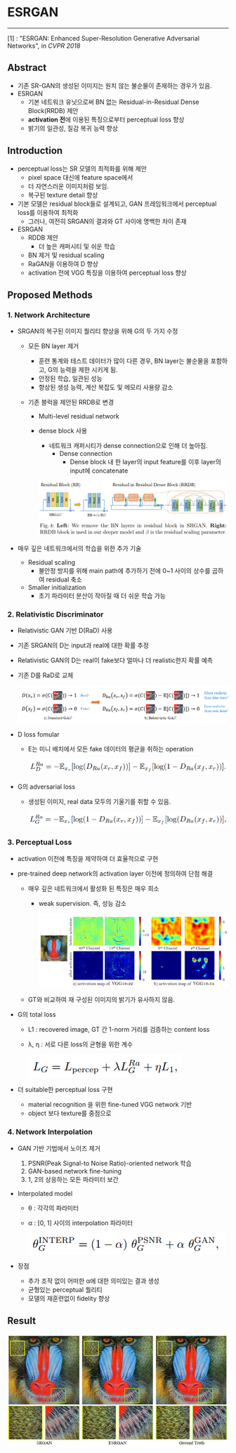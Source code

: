 # **ESRGAN**

<hr>



[1] : "ESRGAN: Enhanced Super-Resolution Generative Adversarial Networks", in *CVPR 2018*



## Abstract

- 기존 SR-GAN의 생성된 이미지는 원치 않는 불순물이 존재하는 경우가 있음.
- ESRGAN
  - 기본 네트워크 유닛으로써 BN 없는 Residual-in-Residual Dense Block(RRDB) 제안
  - **activation 전**에 이용된 특징으로부터 perceptual loss 향상
  - 밝기의 일관성, 질감 복귀 능력 향상



## Introduction

- perceptual loss는 SR 모델의 최적화를 위해 제안
  - pixel space 대신에 feature space에서
  - 더 자연스러운 이미지처럼 보임.
  - 복구된 texture detail 향상
- 기본 모델은 residual block들로 설계되고, GAN 프레임워크에서 perceptual loss를 이용하여 최적화
  - 그러나, 여전히 SRGAN의 결과와 GT 사이에 명백한 차이 존재
- ESRGAN
  - RDDB 제안
    - 더 높은 캐퍼시티 및 쉬운 학습
  - BN 제거 및 residual scaling
  - RaGAN을 이용하여 D 향상
  - activation 전에 VGG 특징을 이용하여 perceptual loss 향상



## Proposed Methods

### 1. Network Architecture

- SRGAN의 복구된 이미지 퀄리티 향상을 위해 G의 두 가지 수정

  - 모든 BN layer 제거

    - 훈련 통계와 테스트 데이터가 많이 다른 경우, BN layer는 불순물을 포함하고, G의 능력을 제한 시키게 됨.
    - 안정된 학습, 일관된 성능
    - 향상된 생성 능력, 계산 복잡도 및 메모리 사용량 감소

  - 기존 블럭을 제안된 RRDB로 변경

    - Multi-level residual network

    - dense block 사용

      - 네트워크 캐퍼시티가 dense connection으로 인해 더 높아짐.
        - Dense connection
          - Dense block 내 한 layer의 input feature를 이후 layer의 input에 concatenate

      ![Fig 4](Fig/4.PNG?raw=true)

- 매우 깊은 네트워크에서의 학습을 위한 추가 기술

  - Residual scaling
    - 불안정 방지를 위해 main path에 추가하기 전에 0~1 사이의 상수를 곱하여 residual 축소
  - Smaller initialization
    - 초기 파라미터 분산이 작아질 때 더 쉬운 학습 가능

### 2.  Relativistic Discriminator

- Relativistic GAN 기반 D(RaD) 사용

- 기존 SRGAN의 D는 input과 real에 대한 확률 추정

- Relativistic GAN의 D는 real이 fake보다 얼마나 더 realistic한지 확률 예측

- 기존 D를 RaD로 교체

  ![Fig 5](Fig/5.PNG?raw=true)

- D loss fomular

  - E는 미니 배치에서 모든 fake 데이터의 평균을 취하는 operation

    ![Eq 1](Eq/1.PNG?raw=true)

- G의 adversarial loss

  - 생성된 이미지, real data 모두의 기울기를 취할 수 있음.

    ![Eq 2](Eq/2.PNG?raw=true)

### 3. Perceptual Loss

- activation 이전에 특징을 제약하여 더 효율적으로 구현

- pre-trained deep network의 activation layer 이전에 정의하여 단점 해결

  - 매우 깊은 네트워크에서 활성화 된 특징은 매우 희소

    - weak supervision. 즉, 성능 감소

      ![Fig 6](Fig/6.PNG?raw=true)

  - GT와 비교하여 재 구성된 이미지의 밝기가 유사하지 않음.

- G의 total loss

  - L1 : recovered image, GT 간 1-norm 거리를 검증하는 content loss

  - λ, η : 서로 다른 loss의 균형을 위한 계수

    ![Eq 3](Eq/3.PNG?raw=true)

- 더 suitable한 perceptual loss 구현

  - material recognition 을 위한 fine-tuned VGG network 기반
  - object 보다 texture를 중점으로

### 4. Network Interpolation

- GAN 기반 기법에서 노이즈 제거

  1. PSNR(Peak Signal-to Noise Ratio)-oriented network 학습
  2. GAN-based network fine-tuning
  3. 1, 2의 상응하는 모든 파라미터 보간

- Interpolated model

  - θ : 각각의 파라미터

  - α : [0, 1] 사이의 interpolation 파라미터

    ![Eq 4](Eq/4.PNG?raw=true)

- 장점

  - 추가 조작 없이 어떠한 α에 대한 의미있는 결과 생성
  - 균형있는 perceptual 퀄리티
  - 모델의 재훈련없이 fidelity 향상



## Result

![Fig 1](Fig/1.PNG?raw=true)

